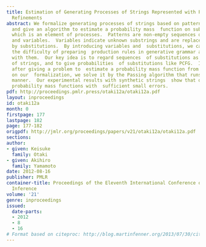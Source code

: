 ```yaml
---
title: Estimation of Generating Processes of Strings Represented with Patterns and
  Refinements
abstract: We formalize generating processes of strings based on patterns and  substitutions,
  and give an algorithm to estimate a probability mass  function on substitutions,
  which is an element of processes.  Patterns are non-empty sequences of characters
  and variables.  Variables indicate unknown substrings and are replaced with other  patterns
  by substitutions.  By introducing variables and  substitutions, we can deal with
  the difficulty of preparing  production rules in generative grammar and of representing  context-sensitivity
  with them.  Our key idea is to regard sequences  of substitutions as generations
  of strings, and to give probabilities  of substitutions like PCFG.  In this study,
  after giving a problem to  estimate a probability mass function from strings based
  on our  formalization, we solve it by the Passing algorithm that runs in an  iterative
  manner.  Our experimental results with synthetic strings  show that our method estimates
  probability mass functions with  sufficient small errors.
pdf: http://proceedings.pmlr.press/otaki12a/otaki12a.pdf
layout: inproceedings
id: otaki12a
month: 0
firstpage: 177
lastpage: 182
page: 177-182
origpdf: http://jmlr.org/proceedings/papers/v21/otaki12a/otaki12a.pdf
sections: 
author:
- given: Keisuke
  family: Otaki
- given: Akihiro
  family: Yamamoto
date: 2012-08-16
publisher: PMLR
container-title: Proceedings of the Eleventh International Conference on Grammatical
  Inference
volume: '21'
genre: inproceedings
issued:
  date-parts:
  - 2012
  - 8
  - 16
# Format based on citeproc: http://blog.martinfenner.org/2013/07/30/citeproc-yaml-for-bibliographies/
---
```

